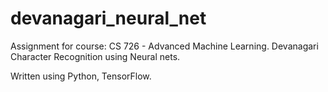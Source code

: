 # devanagari_neural_net

Assignment for course: CS 726 - Advanced Machine Learning.
Devanagari Character Recognition using Neural nets.

Written using Python, TensorFlow.
